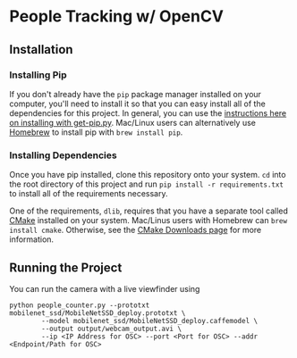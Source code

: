 # People Tracking w/ OpenCV

## Installation

### Installing Pip

If you don't already have the `pip` package manager installed on your computer, you'll need to install it so that you can easy install all of the dependencies for this project. In general, you can use the [instructions here on installing with get-pip.py](https://pip.pypa.io/en/stable/installing/). Mac/Linux users can alternatively use [Homebrew](https://brew.sh/) to install pip with `brew install pip`.

### Installing Dependencies

Once you have pip installed, clone this repository onto your system. `cd` into the root directory of this project and run `pip install -r requirements.txt` to install all of the requirements necessary.

One of the requirements, `dlib`, requires that you have a separate tool called [CMake](https://cmake.org/) installed on your system. Mac/Linus users with Homebrew can `brew install cmake`. Otherwise, see the [CMake Downloads page](https://cmake.org/download/) for more information.

## Running the Project

You can run the camera with a live viewfinder using

```
python people_counter.py --prototxt mobilenet_ssd/MobileNetSSD_deploy.prototxt \
        --model mobilenet_ssd/MobileNetSSD_deploy.caffemodel \
        --output output/webcam_output.avi \
        --ip <IP Address for OSC> --port <Port for OSC> --addr <Endpoint/Path for OSC>
```
